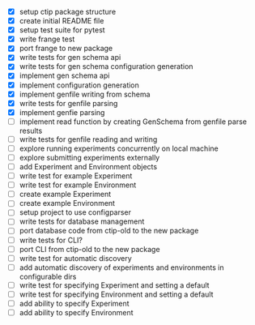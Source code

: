 - [x] setup ctip package structure
- [x] create initial README file
- [x] setup test suite for pytest
- [x] write frange test
- [x] port frange to new package
- [x] write tests for gen schema api
- [x] write tests for gen schema configuration generation
- [x] implement gen schema api
- [x] implement configuration generation
- [x] implement genfile writing from schema
- [x] write tests for genfile parsing
- [x] implement genfie parsing
- [ ] implement read function by creating GenSchema from genfile parse results
- [ ] write tests for genfile reading and writing
- [ ] explore running experiments concurrently on local machine
- [ ] explore submitting experiments externally
- [ ] add Experiment and Environment objects
- [ ] write test for example Experiment
- [ ] write test for example Environment
- [ ] create example Experiment
- [ ] create example Environment
- [ ] setup project to use configparser
- [ ] write tests for database management
- [ ] port database code from ctip-old to the new package
- [ ] write tests for CLI?
- [ ] port CLI from ctip-old to the new package
- [ ] write test for automatic discovery
- [ ] add automatic discovery of experiments and environments in configurable dirs
- [ ] write test for specifying Experiment and setting a default
- [ ] write test for specifying Environment and setting a default
- [ ] add ability to specify Experiment
- [ ] add ability to specify Environment
